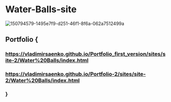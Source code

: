 # Water-Balls-site

![150794579-1495e7f9-d251-46f1-8f6a-062a7512499a](https://user-images.githubusercontent.com/56477695/151697367-889c781d-934a-4742-b444-d96d14541962.png)

## Portfolio {

### https://vladimirsaenko.github.io/Portfolio_first_version/sites/site-2/Water%20Balls/index.html 

### https://vladimirsaenko.github.io/Portfolio-2/sites/site-2/Water%20Balls/index.html

### } 
